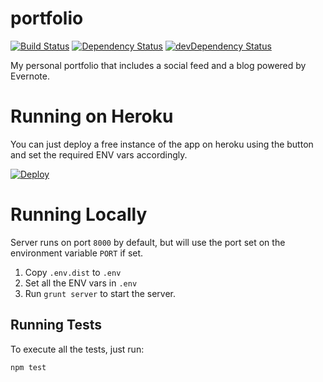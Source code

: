 portfolio
=========================
[![Build Status](https://travis-ci.org/chesleybrown/portfolio.svg?branch=master)](https://travis-ci.org/chesleybrown/portfolio)
[![Dependency Status](https://david-dm.org/chesleybrown/portfolio.svg)](https://david-dm.org/chesleybrown/portfolio)
[![devDependency Status](https://david-dm.org/chesleybrown/portfolio/dev-status.svg)](https://david-dm.org/chesleybrown/portfolio#info=devDependencies)

My personal portfolio that includes a social feed and a blog powered by Evernote.

# Running on Heroku

You can just deploy a free instance of the app on heroku using the button and
set the required ENV vars accordingly. 

[![Deploy](https://www.herokucdn.com/deploy/button.png)](https://heroku.com/deploy)

# Running Locally

Server runs on port `8000` by default, but will use the port set
on the environment variable `PORT` if set.

1. Copy `.env.dist` to `.env`
1. Set all the ENV vars in `.env`
1. Run `grunt server` to start the server.

## Running Tests
To execute all the tests, just run:

```
npm test
```
